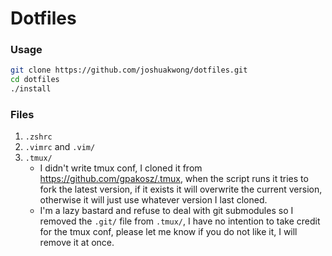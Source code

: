 # Dotfiles

### Usage
``` sh
git clone https://github.com/joshuakwong/dotfiles.git
cd dotfiles
./install
```

### Files
1. `.zshrc`
2. `.vimrc` and `.vim/`
3. `.tmux/`
    - I didn't write tmux conf, I cloned it from <https://github.com/gpakosz/.tmux>, when the script runs it tries to fork the latest version, if it exists it will overwrite the current version, otherwise it will just use whatever version I last cloned.
    - I'm a lazy bastard and refuse to deal with git submodules so I removed the `.git/` file from `.tmux/`, I have no intention to take credit for the tmux conf, please let me know if you do not like it, I will remove it at once.

